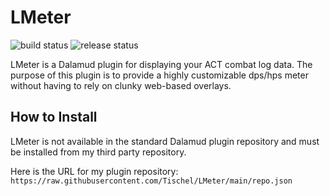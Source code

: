 # LMeter

![build status](https://github.com/Tischel/LMeter/actions/workflows/build-debug.yml/badge.svg?branch=main)
![release status](https://github.com/Tischel/LMeter/actions/workflows/release.yml/badge.svg)

LMeter is a Dalamud plugin for displaying your ACT combat log data. The purpose of this plugin is to provide a highly customizable dps/hps meter without having to rely on clunky web-based overlays.

## How to Install

LMeter is not available in the standard Dalamud plugin repository and must be installed from my third party repository.

Here is the URL for my plugin repository: `https://raw.githubusercontent.com/Tischel/LMeter/main/repo.json`
